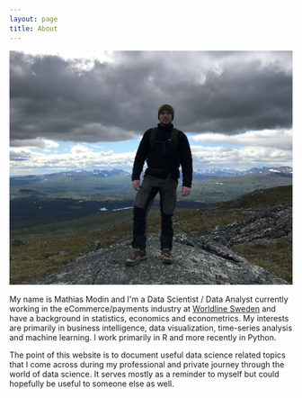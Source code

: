 ```yaml
---
layout: page
title: About
---
```


![me](https://raw.githubusercontent.com/mmodin/mmodin.github.io/master/img/me.png)

My name is Mathias Modin and I'm a Data Scientist / Data Analyst currently working in the eCommerce/payments industry at [Worldline Sweden](https://worldline.com/) and have a background in statistics, economics and econometrics. My interests are primarily in business intelligence, data visualization, time-series analysis and machine learning. I work primarily in R and more recently in Python.

The point of this website is to document useful data science related topics that I come across during my professional and private journey through the world of data science. It serves mostly as a reminder to myself but could hopefully be useful to someone else as well.
